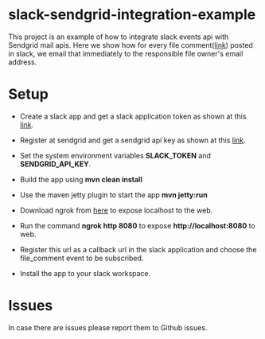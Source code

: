 slack-sendgrid-integration-example
==================================

This project is an example of how to integrate slack events api with Sendgrid mail apis.
Here we show how for every file comment([link](https://api.slack.com/events/file_comment_added)) posted in slack, we email that immediately to the responsible 
file owner's email address.

Setup
=====

- Create a slack app and get a slack application token as shown at this [link](https://api.slack.com/slack-apps).

- Register at sendgrid and get a sendgrid api key as shown at this [link](https://sendgrid.com/docs/Classroom/Send/How_Emails_Are_Sent/api_keys.html).

- Set the system environment variables **SLACK_TOKEN** and **SENDGRID_API_KEY**.

- Build the app using **mvn clean install**

- Use the maven jetty plugin to start the app **mvn jetty:run**

- Download ngrok from [here](https://ngrok.com/) to expose localhost to the web.

- Run the command **ngrok http 8080** to expose **http://localhost:8080** to web.

- Register this url as a callback url in the slack application and choose the file_comment 
event to be subscribed.

- Install the app to your slack workspace.

Issues
======

In case there are issues please report them to Github issues.
